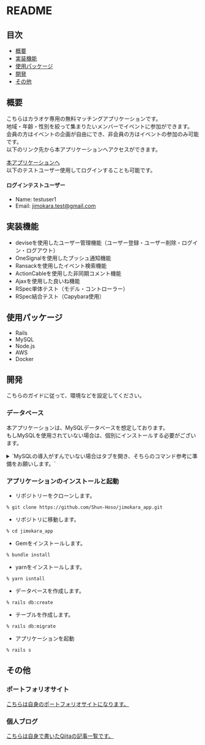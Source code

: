 # README

## 目次

- [概要](##概要)
- [実装機能](##実装機能)
- [使用パッケージ](##使用パッケージ)
- [開発](##開発)
- [その他](##その他)

## 概要
こちらはカラオケ専用の無料マッチングアプリケーションです。  
地域・年齢・性別を絞って集まりたいメンバーでイベントに参加ができます。  
会員の方はイベントの企画が自由にでき、非会員の方はイベントの参加のみ可能です。  
以下のリンク先から本アプリケーションへアクセスができます。

[本アプリケーションへ](http://########.jp)  
以下のテストユーザー使用してログインすることも可能です。

#### ログインテストユーザー
- Name: testuser1
- Email: jimokara.test@gmail.com


## 実装機能
- deviseを使用したユーザー管理機能（ユーザー登録・ユーザー削除・ログイン・ログアウト）
- OneSignalを使用したプッシュ通知機能
- Ransackを使用したイベント検索機能
- ActionCableを使用した非同期コメント機能
- Ajaxを使用した良いね機能
- RSpec単体テスト（モデル・コントローラー）
- RSpec結合テスト（Capybara使用）


## 使用パッケージ
- Rails
- MySQL
- Node.js
- AWS
- Docker


## 開発
こちらのガイドに従って、環境などを設定してください。
### データベース
本アプリケーションは、MySQLデータベースを想定しております。  
もしMySQLを使用されていない場合は、個別にインストールする必要がございます。  
<details><summary>`MySQLの導入がすんでいない場合はタブを開き、そちらのコマンド参考に準備をお願いします。`</summary>

- MySQLをインストール（以下はMySQLバージョンを5.7に指定した例）

```
% brew install mysql@5.7
```

- MySQLのコマンドをどこからでも実行できるように使用シェルにパスを読み込む（以下はzshのシェルを使用した場合）

```
% echo 'export PATH="/usr/local/opt/mysql@5.7/bin:$PATH"' >> ~/.zshrc
% source ~/.zshrc
```

- MySQLの起動

```
% mysql.server start
```
</details>


### アプリケーションのインストールと起動

- リポジトリーをクローンします。

```
% git clone https://github.com/Shun-Hoso/jimokara_app.git
```

- リポジトリに移動します。

```
% cd jimokara_app
```

- Gemをインストールします。

```
% bundle install
```

- yarnをインストールします。

``` 
% yarn isntall
```

- データベースを作成します。

```
% rails db:create
```

- テーブルを作成します。

```
% rails db:migrate
```

- アプリケーションを起動

```
% rails s
```


## その他

### ポートフォリオサイト
[こちらは自身のポートフォリオサイトになります。](http://xxxxx.jp)

### 個人ブログ
[こちらは自身で書いたQiitaの記事一覧です。](http://xxxxx.jp
)

